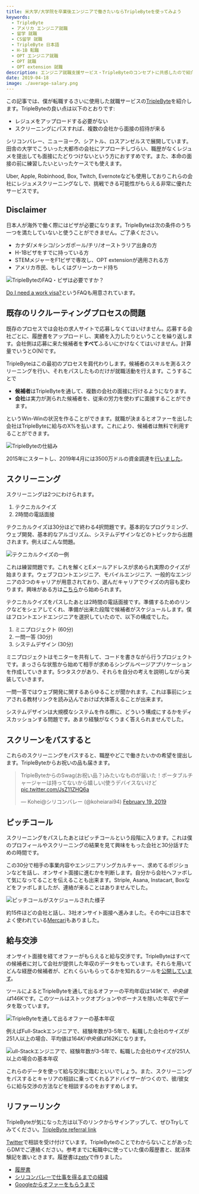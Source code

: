 ```yaml
---
title: 米大学/大学院を卒業後エンジニアで働きたいならTripleByteを使ってみよう
keywords:
  - TripleByte
  - アメリカ エンジニア就職
  - 留学 就職
  - CS留学 就職
  - TripleByte 日本語
  - H-1B 転職
  - OPT エンジニア就職
  - OPT 就職
  - OPT extension 就職
description: エンジニア就職支援サービス・TripleByteのコンセプトに共感したので紹介させてください。
date: 2019-04-18
image: ./average-salary.png
---
```


この記事では、僕が転職するさいに使用した就職サービスの[TripleByte](https://triplebyte.com)を紹介します。TripleByteの良い点は以下のとおりです:

* レジュメをアップロードする必要がない
* スクリーニングにパスすれば、複数の会社から面接の招待が来る

シリコンバレー、ニューヨーク、シアトル、ロスアンゼルスで展開しています。田舎の大学でこういった大都市の会社にアプローチしづらい、職歴がなくレジュメを提出しても面接にたどりつけないという方におすすめです。また、本命の面接の前に練習したいといったケースでも使えます。

Uber, Apple, Robinhood, Box, Twitch, Evernoteなども使用しておりこれらの会社にレジュメスクリーニングなしで、挑戦できる可能性がもらえる非常に優れたサービスです。

## Disclaimer

日本人が海外で働く際にはビザが必要になります。TripleByteは次の条件のうち一つを満たしていないと使うことができません。ご了承ください。

* カナダ/メキシコ/シンガポール/チリ/オーストラリア出身の方
* H-1Bビザをすでに持っている方
* STEMメジャーをF1ビザで専攻し、OPT extensionが適用される方
* アメリカ市民、もしくはグリーンカード持ち

![TripleByteのFAQ・ビザは必要ですか？](./triplebyte-visa.png)

[Do I need a work visa?](https://triplebyte.com/candidate_faq#question-9)というFAQも用意されています。

## 既存のリクルーティングプロセスの問題

既存のプロセスでは会社の求人サイトで応募しなくてはいけません。応募する会社ごとに、履歴書をアップロードし、実績を入力したりということを繰り返します。会社側は応募に来た候補者を**すべて**ふるいにかけなくてはいけません。計算量でいうとO(N)です。

TripleByteはこの最初のプロセスを肩代わりします。候補者のスキルを測るスクリーニングを行い、それをパスしたものだけが就職活動を行えます。こうすることで

* **候補者**はTripleByteを通して、複数の会社の面接に行けるようになります。
* **会社**は実力が測られた候補者を、従来の労力を使わずに面接することができます。

というWin-Winの状況を作ることができます。就職が決まるとオファーを出した会社はTripleByteに給与のX%を払います。これにより、候補者は無料で利用することができます。

![TripleByteの仕組み](./why-triplebyte.png　"TripleByteの仕組み")

2015年にスタートし、2019年4月には3500万ドルの資金調達を[行いました](https://triplebyte.com/blog/announcing-our-35-million-series-b)。

## スクリーニング

スクリーニングは2つにわけられます。

1. テクニカルクイズ
2. 2時間の電話面接

テクニカルクイズは30分ほどで終わる4択問題です。基本的なプログラミング、ウェブ開発、基本的なアルゴリズム、システムデザインなどのトピックから出題されます。例えばこんな問題。

![テクニカルクイズの一例](./sample-question.png)

これは練習問題です。これを解くとEメールアドレスが求められ実際のクイズが始まります。ウェブフロントエンジニア、モバイルエンジニア、一般的なエンジニアの3つのキャリアが用意されており、選んだキャリアでクイズの内容も変わります。興味がある方は[こちら](https://triplebyte.com/users/start)から始められます。

テクニカルクイズをパスしたあとは2時間の電話面接です。準備するためのリンクなどをシェアしてくれ、準備が出来た段階で候補者がスケジュールします。僕はフロントエンドエンジニアを選択していたので、以下の構成でした。

1. ミニプロジェクト (60分)
2. 一問一答 (30分)
3. システムデザイン (30分)

ミニプロジェクトはモニターを共有して、コードを書きながら行うプロジェクトです。まっさらな状態から始めて相手が求めるシングルページアプリケーションを作成していきます。5つタスクがあり、それらを自分の考えを説明しながら実装していきます。

一問一答ではウェブ開発に関するあらゆることが聞かれます。これは事前にシェアされる教材リンクを読み込んでおけば大体答えることが出来ます。

システムデザインは大規模なシステムを作る際に、どういう構成にするかをディスカッションする問題です。あまり経験がなくうまく答えられませんでした。

## スクリーンをパスすると

これらのスクリーニングをパスすると、職歴やどこで働きたいかの希望を提出します。TripleByteからお祝いの品も届きます。

<blockquote class="twitter-tweet" data-lang="en"><p lang="ja" dir="ltr">TripleByteからのSwag(お祝い品？)みたいなものが届いた！ポータブルチャージャーは持ってないから嬉しい(使うデバイスないけど <a href="https://t.co/JsZ11ZHQ6a">pic.twitter.com/JsZ11ZHQ6a</a></p>&mdash; Kohei@シリコンバレー (@koheiarai94) <a href="https://twitter.com/koheiarai94/status/1097695498213838848?ref_src=twsrc%5Etfw">February 19, 2019</a></blockquote>

## ピッチコール

スクリーニングをパスしたあとはピッチコールという段階に入ります。これは僕のプロフィールやスクリーニングの結果を見て興味をもった会社と30分話すための時間です。

この30分で相手の事業内容やエンジニアリングカルチャー、求めてるポジションなどを話し、オンサイト面接に進むかを判断します。自分から会社へファボして気になってることを伝えることも出来ます。Striple, Asana, Instacart, Boxなどをファボしましたが、連絡が来ることはありませんでした。

![ピッチコールがスケジュールされた様子](./pitch-call.jpg "ある日のピッチコールのスケジュール")

約15件ほどの会社と話し、3社オンサイト面接へ進みました。その中には日本でよく使われている[Mercari](https://www.mercari.com/)もありました。

## 給与交渉

オンサイト面接を経てオファーがもらえると給与交渉です。TripleByteはすべての候補者に対して会社が提供した年収のデータをもっています。それらを用いてどんな経歴の候補者が、どれくらいもらってるかを知れるツールを[公開しています](https://triplebyte.com/software-engineer-salary)。

ツールによるとTripleByteを通して出るオファーの平均年収は$149Kで、中央値は$146Kです。このツールはストックオプションやボーナスを除いた年収でデータを取っています。

![TripleByteを通して出るオファーの基本年収](./average-salary.png)

例えばFull-Stackエンジニアで、経験年数が3-5年で、転職した会社のサイズが251人以上の場合、平均値は$164K/中央値は$162Kになります。

![ull-Stackエンジニアで、経験年数が3-5年で、転職した会社のサイズが251人以上の場合の基本年収](./average-salary-2.png)

これらのデータを使って給与交渉に臨むといいでしょう。また、スクリーニングをパスするとキャリアの相談に乗ってくれるアドバイザーがつくので、彼/彼女らに給与交渉の方法などを相談するのをおすすめします。

## リファーリンク

TripleByteが気になった方は以下のリンクからサインアップして、ぜひTryしてみてください。[TripleByte referral link](https://triplebyte.com/iv/QrWLRzG/cp)

[Twitter](https://twitter.com/koheiarai94)で相談を受け付けています。TripleByteのことでわからないことがあったらDMでご連絡ください。参考までに転職中に使っていた僕の履歴書と、就活体験記を置いときます。履歴書は[zety](https://zety.com/)で作りました。

* [履歴書](https://drive.google.com/file/d/1JvSQem8KZfPqcop3Etewuezb1c6tHad7/view?usp=sharing)
* [シリコンバレーで仕事を得るまでの経緯](/silicon-valley)
* [Googleからオファーをもらうまで](/google)